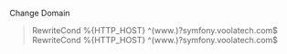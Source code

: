 Change Domain
>RewriteCond %{HTTP_HOST} ^(www.)?symfony.voolatech.com$ 
>RewriteCond %{HTTP_HOST} ^(www.)?symfony.voolatech.com$ 
